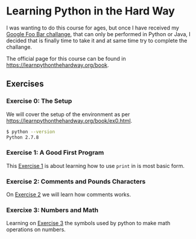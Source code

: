 # Learning Python in the Hard Way

I was wanting to do this course for ages, but once I have received my [Google Foo Bar challange](https://twitter.com/Exadra37/status/790142290937442304), that can only be performed in Python or Java,
I decided that is finally time to take it and at same time try to complete the challange.

The official page for this course can be found in https://learnpythonthehardway.org/book.

## Exercises

### Exercise 0: The Setup

We will cover the setup of the environment as per https://learnpythonthehardway.org/book/ex0.html.

```bash
$ python --version
Python 2.7.8
```


### Exercise 1: A Good First Program

This [Exercise 1](https://learnpythonthehardway.org/book/ex1.html) is about learning how to use `print` in is most basic form.

### Exercise 2: Comments and Pounds Characters

On [Exercise 2](https://learnpythonthehardway.org/book/ex2.html) we will learn how comments works.


### Exercixe 3: Numbers and Math

Learning on [Exercise 3](https://learnpythonthehardway.org/book/ex3.html) the symbols used by python to make math operations on numbers.
